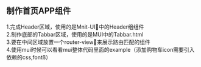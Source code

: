 ## 制作首页APP组件
1.完成Header区域，使用的是Mnit-UI中的Header组组件  
2.制作底部的Tabbar区域，使用的是MUI中的Tabbar.html  
3.要在中间区域放置一个router-view来展示路由匹配的组件  
4.使用mui时候可以看看mui整体代码里面的example（添加购物车icon需要引入依赖的css,fontß）
